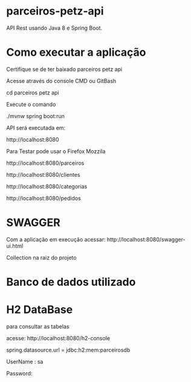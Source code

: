 # parceiros-petz-api
API Rest usando Java 8 e Spring Boot.

# Como executar a aplicação

Certifique se de ter baixado parceiros petz api

Acesse através do console
CMD ou GitBash

cd parceiros petz api

Execute o comando

./mvnw spring boot:run

API será executada em:

http://localhost:8080

Para Testar pode usar o Firefox Mozzila

http://localhost:8080/parceiros

http://localhost:8080/clientes

http://localhost:8080/categorias

http://localhost:8080/pedidos
# SWAGGER
Com a aplicação em execução acessar:
http://localhost:8080/swagger-ui.html

Collection
na raiz do projeto

# Banco de dados utilizado
# H2 DataBase 
para consultar as tabelas

acesse:
http://localhost:8080/h2-console

spring.datasource.url = jdbc:h2:mem:parceirosdb

UserName : sa

Password:
